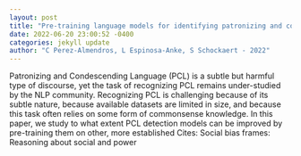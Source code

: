 ```yaml
--- 
layout: post 
title: "Pre-training language models for identifying patronizing and condescending language: an analysis" 
date: 2022-06-20 23:00:52 -0400 
categories: jekyll update 
author: "C Perez-Almendros, L Espinosa-Anke, S Schockaert - 2022" 
--- 
```

Patronizing and Condescending Language (PCL) is a subtle but harmful type of discourse, yet the task of recognizing PCL remains under-studied by the NLP community. Recognizing PCL is challenging because of its subtle nature, because available datasets are limited in size, and because this task often relies on some form of commonsense knowledge. In this paper, we study to what extent PCL detection models can be improved by pre-training them on other, more established Cites: Social bias frames: Reasoning about social and power